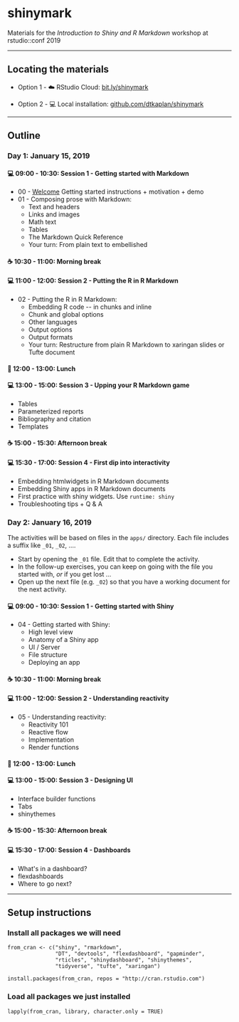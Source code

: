 # shinymark

Materials for the *Introduction to Shiny and R Markdown* workshop at rstudio::conf 2019

---

## Locating the materials

* Option 1 - :cloud: RStudio Cloud: [bit.ly/shinymark](bit.ly/shinymark)

* Option 2 - :computer: Local installation: [github.com/dtkaplan/shinymark](github.com/dtkaplan/shinymark#setup-instructions)

---

## Outline

### Day 1: January 15, 2019

#### :computer: 09:00 - 10:30: Session 1 - Getting started with Markdown
  - 00 - [Welcome](00-welcome/00-welcome.pdf) Getting started instructions + motivation + demo
  - 01 - Composing prose with Markdown:
    - Text and headers
    - Links and images
    - Math text
    - Tables
    - The Markdown Quick Reference
    - Your turn: From plain text to embellished

#### :coffee: 10:30 - 11:00: Morning break

#### :computer: 11:00 - 12:00: Session 2 - Putting the R in R Markdown
  - 02 - Putting  the R in R Markdown:
    - Embedding R code -- in chunks and inline
    - Chunk and global options
    - Other languages
    - Output options
    - Output formats
    - Your turn: Restructure from plain R Markdown to xaringan slides or Tufte document
  
#### :fork_and_knife: 12:00 - 13:00: Lunch

#### :computer: 13:00 - 15:00: Session 3 - Upping your R Markdown game
  - Tables
  - Parameterized reports
  - Bibliography and citation
  - Templates
  
#### :coffee: 15:00 - 15:30: Afternoon break

#### :computer: 15:30 - 17:00: Session 4 - First dip into interactivity
  - Embedding htmlwidgets in R Markdown documents
  - Embedding Shiny apps in R Markdown documents
  - First practice with shiny widgets. Use `runtime: shiny`
  - Troubleshooting tips + Q & A

### Day 2: January 16, 2019

The activities will be based on files in the `apps/` directory. Each file includes a suffix like `_01`, `_02`, .... 

- Start by opening the `_01` file. Edit that to complete the activity.
- In the follow-up exercises, you can keep on going with the file you started with, *or* if you get lost ... 
- Open up the next file (e.g. `_02`) so that you have a working document for the next activity.

#### :computer: 09:00 - 10:30: Session 1 - Getting started with Shiny
  - 04 - Getting started with Shiny:
    - High level view
    - Anatomy of a Shiny app
    - UI / Server
    - File structure
    - Deploying an app

#### :coffee: 10:30 - 11:00: Morning break

#### :computer: 11:00 - 12:00: Session 2 - Understanding reactivity
  - 05 - Understanding reactivity:
    - Reactivity 101
    - Reactive flow
    - Implementation
    - Render functions
  
#### :fork_and_knife: 12:00 - 13:00: Lunch

#### :computer: 13:00 - 15:00: Session 3 - Designing UI
  - Interface builder functions
  - Tabs
  - shinythemes

#### :coffee: 15:00 - 15:30: Afternoon break

#### :computer: 15:30 - 17:00: Session 4 - Dashboards
  - What's in a dashboard?
  - flexdashboards
  - Where to go next?

---

## Setup instructions

### Install all packages we will need

```
from_cran <- c("shiny", "rmarkdown", 
               "DT", "devtools", "flexdashboard", "gapminder",
               "rticles", "shinydashboard", "shinythemes", 
               "tidyverse", "tufte", "xaringan")

install.packages(from_cran, repos = "http://cran.rstudio.com")
```

### Load all packages we just installed

```
lapply(from_cran, library, character.only = TRUE)
```
